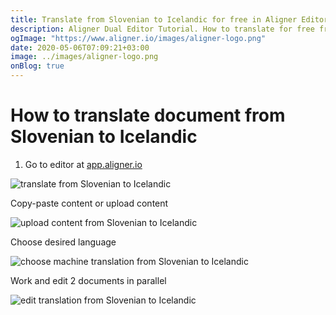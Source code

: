 ```yaml
---
title: Translate from Slovenian to Icelandic for free in Aligner Editor
description: Aligner Dual Editor Tutorial. How to translate for free from Slovenian to Icelandic. Aligner is multilingual document management platform. 
ogImage: "https://www.aligner.io/images/aligner-logo.png"
date: 2020-05-06T07:09:21+03:00
image: ../images/aligner-logo.png
onBlog: true
---
```


# How to translate document from Slovenian to Icelandic

1. Go to editor at [app.aligner.io](https://app.aligner.io "Aligner App web page")

![translate from Slovenian to Icelandic](../aligner-blank-editor.png "translate from Slovenian to Icelandic")

Copy-paste content or upload content

![upload content from Slovenian to Icelandic](../aligner-uploaded-document.png "upload content from Slovenian to Icelandic")

Choose desired language

![choose machine translation from Slovenian to Icelandic](../aligner-language-dropdown.png "choose machine translation from Slovenian to Icelandic")

Work and edit 2 documents in parallel

![edit translation from Slovenian to Icelandic](../aligner-double-sitded-editor.png "edit translation from Slovenian to Icelandic")

